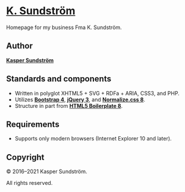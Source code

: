 # [K. Sundström](https://ksundstrom.fi/)

Homepage for my business Fma K. Sundström.


## Author

**[Kasper Sundström](https://twitter.com/KSundstrom)**


## Standards and components

* Written in polyglot XHTML5 + SVG + RDFa + ARIA, CSS3, and PHP.
* Utilizes **[Bootstrap 4](https://getbootstrap.com/docs/4.6/)**, **[jQuery 3](https://jquery.com/)**, and **[Normalize.css 8](https://necolas.github.io/normalize.css/)**.
* Structure in part from **[HTML5 Boilerplate 8](https://html5boilerplate.com/)**.


## Requirements

* Supports only modern browsers (Internet Explorer 10 and later).


## Copyright

© 2016–2021 Kasper Sundström.

All rights reserved.
